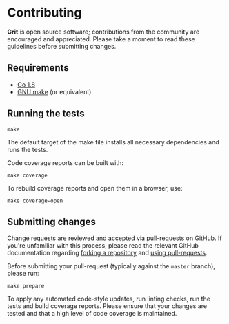 # Contributing

**Grit** is open source software; contributions from the community are
encouraged and appreciated. Please take a moment to read these guidelines
before submitting changes.

## Requirements

- [Go 1.8](https://golang.org/)
- [GNU make](https://www.gnu.org/software/make/) (or equivalent)

## Running the tests

    make

The default target of the make file installs all necessary dependencies and runs
the tests.

Code coverage reports can be built with:

    make coverage

To rebuild coverage reports and open them in a browser, use:

    make coverage-open

## Submitting changes

Change requests are reviewed and accepted via pull-requests on GitHub. If you're
unfamiliar with this process, please read the relevant GitHub documentation
regarding [forking a repository](https://help.github.com/articles/fork-a-repo)
and [using pull-requests](https://help.github.com/articles/using-pull-requests).

Before submitting your pull-request (typically against the `master` branch),
please run:

    make prepare

To apply any automated code-style updates, run linting checks, run the tests and
build coverage reports. Please ensure that your changes are tested and that a
high level of code coverage is maintained.
